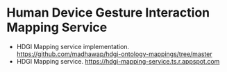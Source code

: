 # Human Device Gesture Interaction Mapping Service

- HDGI Mapping service implementation. https://github.com/madhawap/hdgi-ontology-mappings/tree/master
- HDGI Mapping service. https://hdgi-mapping-service.ts.r.appspot.com
